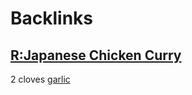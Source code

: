 
# Backlinks
## [R:Japanese Chicken Curry](<R:Japanese Chicken Curry.md>)
2 cloves [garlic](<garlic.md>)

